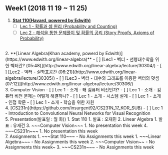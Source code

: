 ## Week1 (2018 11 19 ~ 11 25)

1. **[Stat 110(Havard, powered by Edwith)](https://www.edwith.org/harvardprobability)**
   - [ ] [Lec 1 - 확률과 셈 원리 (Probability and Counting)](http://www.edwith.org/harvardprobability/lecture/29349/)
   - [ ] [Lec 2 - 해석을 통한 문제풀이 및 확률의 공리 (Story Proofs, Axioms of Probability)](http://www.edwith.org/harvardprobability/lecture/30894/)  
 <br> 
2. **[Linear Algebra(Khan academy, powerd by Edwith)](https://www.edwith.org/linear-algebra)**
    - [ ] [Lec1 - 벡터 - 선형대수학을 위한 벡터란? (05:48)](http://www.edwith.org/linear-algebra/lecture/30304/)
    - [ ] [Lec2 - 벡터 - 실좌표공간 (06:21)](http://www.edwith.org/linear-algebra/lecture/30305/)
    - [ ] [Lec3 - 벡터 - 대수와 그래프를 이용한 벡터의 덧셈 (07:12)](http://www.edwith.org/linear-algebra/lecture/30306/)
<br>
3. Computer Vision
    - [ ] Lec 1 - 소개 - 왜 컴퓨터 비전인가?
    - [ ] Lec 1 - 소개 - 컴퓨터 비전 문제는 어떻게 해결하나?
    - [ ] Lec 1 - 소개 - 시스템 설계
    - [ ] Lec 1 - 소개 - 인접 학문
    - [ ] Lec 1 - 소개 - 학습을 위한 자원
<br>
4. [CS231n](https://github.com/insurgent92/CS231N_17_KOR_SUB)
    - [ ] Lec 1 - Introduction to Convolutional Neural Networks for Visual Recognition
<br>
5. Presentation(발표일 : 월 화))
    1. Stat 110
        1. 발표 : 오재민
    2. Linear Algebra
        1. 발표 : 유재건 
    3. ~~~Computer Vision~~~
        1. No presentation this week
    4. ~~~CS231n~~~
        1. No presentation this week
<br> 
7. Assignments
    1. ~~~Stat 110~~~
        - No Assignments this week
    1. ~~~Linear Algebra~~~
        - No Assignments this week
    2. ~~~Computer Vision~~
        - No Assignments this week~
    3. ~~~CS231n~~~
        - No Assignments this week 
